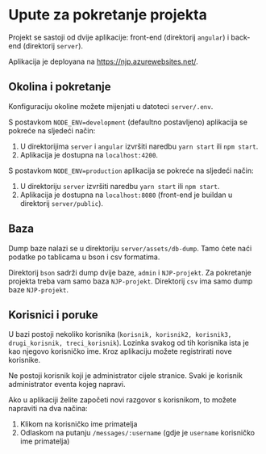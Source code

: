# Upute za pokretanje projekta

Projekt se sastoji od dvije aplikacije: front-end (direktorij `angular`) i back-end (direktorij `server`).

Aplikacija je deployana na https://njp.azurewebsites.net/.

## Okolina i pokretanje

Konfiguraciju okoline možete mijenjati u datoteci `server/.env`.

S postavkom `NODE_ENV=development` (defaultno postavljeno) aplikacija se pokreće na sljedeći način:

1.  U direktorijima `server` i `angular` izvršiti naredbu `yarn start` ili `npm start`.
2.  Aplikacija je dostupna na `localhost:4200`.

S postavkom `NODE_ENV=production` aplikacija se pokreće na sljedeći način:

1.  U direktoriju `server` izvršiti naredbu `yarn start` ili `npm start`.
2.  Aplikacija je dostupna na `localhost:8080` (front-end je buildan u direktorij `server/public`).

## Baza

Dump baze nalazi se u direktoriju `server/assets/db-dump`. Tamo ćete naći podatke po tablicama u bson i csv formatima.

Direktorij `bson` sadrži dump dvije baze, `admin` i `NJP-projekt`. Za pokretanje projekta treba vam samo baza `NJP-projekt`. Direktorij `csv` ima samo dump baze `NJP-projekt`.

## Korisnici i poruke

U bazi postoji nekoliko korisnika (`korisnik, korisnik2, korisnik3, drugi_korisnik, treci_korisnik`). Lozinka svakog od tih korisnika ista je kao njegovo korisničko ime. Kroz aplikaciju možete registrirati nove korisnike.

Ne postoji korisnik koji je administrator cijele stranice. Svaki je korisnik administrator eventa kojeg napravi.

Ako u aplikaciji želite započeti novi razgovor s korisnikom, to možete napraviti na dva načina:

1.  Klikom na korisničko ime primatelja
2.  Odlaskom na putanju `/messages/:username` (gdje je `username` korisničko ime primatelja)
